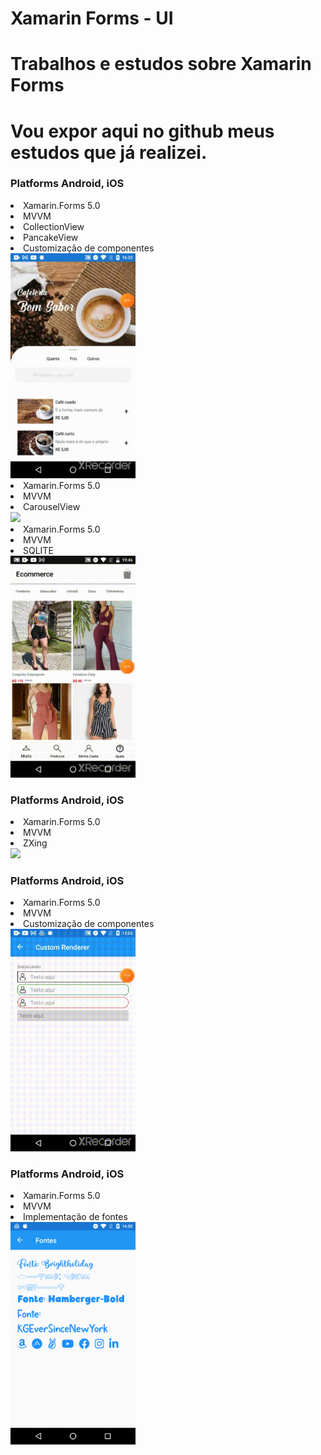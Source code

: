 # Xamarin Forms - UI
# Trabalhos e estudos sobre Xamarin Forms
# Vou expor aqui no github meus estudos que já realizei.
<h3>Platforms Android, iOS</h3>

<li>Xamarin.Forms 5.0</li>
<li>MVVM</li>
<li>CollectionView</li>
<li>PancakeView</li>
<li>Customização de componentes</li>
<img src="https://github.com/dev-jardeloliveira/Xamarin/blob/main/cafe.gif" width="200"  />

<li>Xamarin.Forms 5.0</li>
<li>MVVM</li>
<li>CarouselView</li>
<img src="https://github.com/dev-jardeloliveira/Xamarin/blob/main/Onboarding.gif" width="200"  />

<li>Xamarin.Forms 5.0</li>
<li>MVVM</li>
<li>SQLITE</li>
<img src="https://github.com/dev-jardeloliveira/Xamarin/blob/main/ecommerce.gif" width="200"  />

<h3>Platforms Android, iOS</h3>
<li>Xamarin.Forms 5.0</li>
<li>MVVM</li>
<li>ZXing</li>
<img src="https://github.com/dev-jardeloliveira/Xamarin/blob/main/QRcode.gif" width="200"  />

<h3>Platforms Android, iOS</h3>
<li>Xamarin.Forms 5.0</li>
<li>MVVM</li>
<li>Customização de componentes</li>
<img src="https://github.com/dev-jardeloliveira/Xamarin/blob/main/CustomEntry.gif" width="200"  />

<h3>Platforms Android, iOS</h3>
<li>Xamarin.Forms 5.0</li>
<li>MVVM</li>
<li>Implementação de fontes</li>
<img src="https://github.com/dev-jardeloliveira/Xamarin/blob/main/Fontes.png" width="200"  />

